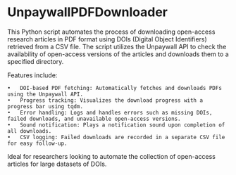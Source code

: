 # UnpaywallPDFDownloader
This Python script automates the process of downloading open-access research articles in PDF format using DOIs (Digital Object Identifiers) retrieved from a CSV file. The script utilizes the Unpaywall API to check the availability of open-access versions of the articles and downloads them to a specified directory.

Features include:

	•	DOI-based PDF fetching: Automatically fetches and downloads PDFs using the Unpaywall API.
	•	Progress tracking: Visualizes the download progress with a progress bar using tqdm.
	•	Error handling: Logs and handles errors such as missing DOIs, failed downloads, and unavailable open-access versions.
	•	Sound notification: Plays a notification sound upon completion of all downloads.
	•	CSV logging: Failed downloads are recorded in a separate CSV file for easy follow-up.

Ideal for researchers looking to automate the collection of open-access articles for large datasets of DOIs.
